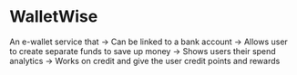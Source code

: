 # WalletWise
An e-wallet service that
-> Can be linked to a bank account
-> Allows user to create separate funds to save up money
-> Shows users their spend analytics 
-> Works on credit and give the user credit points and rewards
